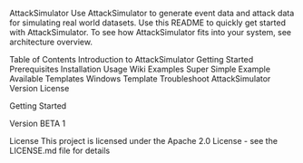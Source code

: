 AttackSimulator
Use AttackSimulator to generate event data and attack data for simulating real world datasets. Use this README to quickly get started with AttackSimulator. To see how AttackSimulator fits into your system, see architecture overview.

Table of Contents
Introduction to AttackSimulator
Getting Started
Prerequisites
Installation
Usage
Wiki
Examples
Super Simple Example
Available Templates
Windows Template
Troubleshoot AttackSimulator
Version
License


Getting Started

Version
BETA 1

License
This project is licensed under the Apache 2.0 License - see the LICENSE.md file for details
